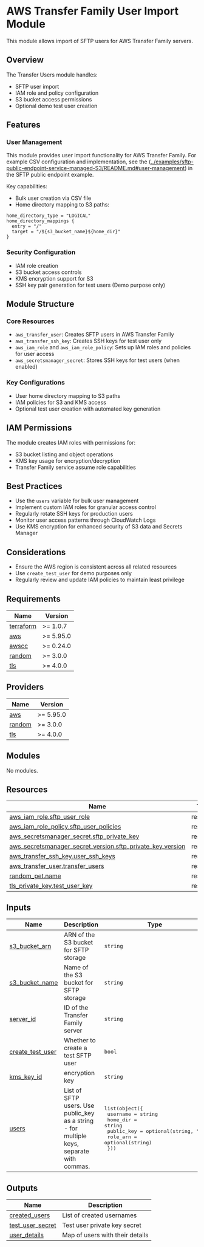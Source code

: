 <!-- BEGIN_TF_DOCS -->
# AWS Transfer Family User Import Module

This module allows import of SFTP users for AWS Transfer Family servers.

## Overview

The Transfer Users module handles:

- SFTP user import
- IAM role and policy configuration
- S3 bucket access permissions
- Optional demo test user creation

## Features

### User Management

This module provides user import functionality for AWS Transfer Family. For example
CSV configuration and implementation, see the
([../examples/sftp-public-endpoint-service-managed-S3/README.md#user-management](https://github.com/aws-ia/terraform-aws-transfer-family/blob/dev/examples/sftp-public-endpoint-service-managed-S3/.header.md))
in the SFTP public endpoint example.

Key capabilities:

- Bulk user creation via CSV file
- Home directory mapping to S3 paths:

```hcl
home_directory_type = "LOGICAL"
home_directory_mappings {
  entry = "/"
  target = "/${s3_bucket_name}${home_dir}"
}
```

### Security Configuration

- IAM role creation
- S3 bucket access controls
- KMS encryption support for S3
- SSH key pair generation for test users (Demo purpose only)

## Module Structure

### Core Resources

- `aws_transfer_user`: Creates SFTP users in AWS Transfer Family
- `aws_transfer_ssh_key`: Creates SSH keys for test user only
- `aws_iam_role` and `aws_iam_role_policy`: Sets up IAM roles and policies
  for user access
- `aws_secretsmanager_secret`: Stores SSH keys for test users (when enabled)

### Key Configurations

- User home directory mapping to S3 paths
- IAM policies for S3 and KMS access
- Optional test user creation with automated key generation

## IAM Permissions

The module creates IAM roles with permissions for:

- S3 bucket listing and object operations
- KMS key usage for encryption/decryption
- Transfer Family service assume role capabilities

## Best Practices

- Use the `users` variable for bulk user management
- Implement custom IAM roles for granular access control
- Regularly rotate SSH keys for production users
- Monitor user access patterns through CloudWatch Logs
- Use KMS encryption for enhanced security of S3 data and Secrets Manager

## Considerations

- Ensure the AWS region is consistent across all related resources
- Use `create_test_user` for demo purposes only
- Regularly review and update IAM policies to maintain least privilege

## Requirements

| Name | Version |
|------|---------|
| <a name="requirement_terraform"></a> [terraform](#requirement\_terraform) | >= 1.0.7 |
| <a name="requirement_aws"></a> [aws](#requirement\_aws) | >= 5.95.0 |
| <a name="requirement_awscc"></a> [awscc](#requirement\_awscc) | >= 0.24.0 |
| <a name="requirement_random"></a> [random](#requirement\_random) | >= 3.0.0 |
| <a name="requirement_tls"></a> [tls](#requirement\_tls) | >= 4.0.0 |

## Providers

| Name | Version |
|------|---------|
| <a name="provider_aws"></a> [aws](#provider\_aws) | >= 5.95.0 |
| <a name="provider_random"></a> [random](#provider\_random) | >= 3.0.0 |
| <a name="provider_tls"></a> [tls](#provider\_tls) | >= 4.0.0 |

## Modules

No modules.

## Resources

| Name | Type |
|------|------|
| [aws_iam_role.sftp_user_role](https://registry.terraform.io/providers/hashicorp/aws/latest/docs/resources/iam_role) | resource |
| [aws_iam_role_policy.sftp_user_policies](https://registry.terraform.io/providers/hashicorp/aws/latest/docs/resources/iam_role_policy) | resource |
| [aws_secretsmanager_secret.sftp_private_key](https://registry.terraform.io/providers/hashicorp/aws/latest/docs/resources/secretsmanager_secret) | resource |
| [aws_secretsmanager_secret_version.sftp_private_key_version](https://registry.terraform.io/providers/hashicorp/aws/latest/docs/resources/secretsmanager_secret_version) | resource |
| [aws_transfer_ssh_key.user_ssh_keys](https://registry.terraform.io/providers/hashicorp/aws/latest/docs/resources/transfer_ssh_key) | resource |
| [aws_transfer_user.transfer_users](https://registry.terraform.io/providers/hashicorp/aws/latest/docs/resources/transfer_user) | resource |
| [random_pet.name](https://registry.terraform.io/providers/hashicorp/random/latest/docs/resources/pet) | resource |
| [tls_private_key.test_user_key](https://registry.terraform.io/providers/hashicorp/tls/latest/docs/resources/private_key) | resource |

## Inputs

| Name | Description | Type | Default | Required |
|------|-------------|------|---------|:--------:|
| <a name="input_s3_bucket_arn"></a> [s3\_bucket\_arn](#input\_s3\_bucket\_arn) | ARN of the S3 bucket for SFTP storage | `string` | n/a | yes |
| <a name="input_s3_bucket_name"></a> [s3\_bucket\_name](#input\_s3\_bucket\_name) | Name of the S3 bucket for SFTP storage | `string` | n/a | yes |
| <a name="input_server_id"></a> [server\_id](#input\_server\_id) | ID of the Transfer Family server | `string` | n/a | yes |
| <a name="input_create_test_user"></a> [create\_test\_user](#input\_create\_test\_user) | Whether to create a test SFTP user | `bool` | `false` | no |
| <a name="input_kms_key_id"></a> [kms\_key\_id](#input\_kms\_key\_id) | encryption key | `string` | `null` | no |
| <a name="input_users"></a> [users](#input\_users) | List of SFTP users. Use public\_key as a string - for multiple keys, separate with commas. | <pre>list(object({<br/>    username   = string<br/>    home_dir   = string<br/>    public_key = optional(string, "")<br/>    role_arn   = optional(string)<br/>  }))</pre> | `[]` | no |

## Outputs

| Name | Description |
|------|-------------|
| <a name="output_created_users"></a> [created\_users](#output\_created\_users) | List of created usernames |
| <a name="output_test_user_secret"></a> [test\_user\_secret](#output\_test\_user\_secret) | Test user private key secret |
| <a name="output_user_details"></a> [user\_details](#output\_user\_details) | Map of users with their details |
<!-- END_TF_DOCS -->